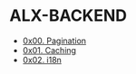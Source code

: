 # ALX-BACKEND

- [0x00. Pagination](./0x00-pagination)
- [0x01. Caching](./0x01-caching)
- [0x02. i18n](./0x02-i18n/)